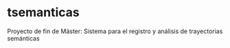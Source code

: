 # tsemanticas
Proyecto de fin de Máster: Sistema para el registro y análisis de trayectorias semánticas
